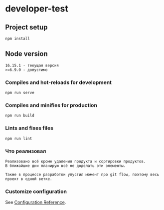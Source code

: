 # developer-test

## Project setup
```
npm install
```

## Node version
```
16.15.1 - текущая версия
>=6.9.0 - допустимо
```

### Compiles and hot-reloads for development
```
npm run serve
```

### Compiles and minifies for production
```
npm run build
```

### Lints and fixes files
```
npm run lint
```

### Что реализовал
```
Реализовано всё кроме удаления продукта и сортировки продуктов.
В ближайшие дни планирую всё же доделать эти элементы.

Также в процессе разработки упустил момент про git flow, поэтому весь проект в одной ветке.
```

### Customize configuration
See [Configuration Reference](https://cli.vuejs.org/config/).
